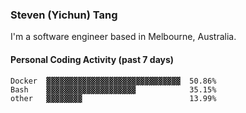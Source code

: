 ### Steven (Yichun) Tang

I'm a software engineer based in Melbourne, Australia.

#### Personal Coding Activity (past 7 days)
```
Docker  ▓▓▓▓▓▓▓▓▓▓▓▓▓▓▓▓▓▓▓▓▓▓▓▓▓▓▓▓▓▓  50.86%
Bash    ▓▓▓▓▓▓▓▓▓▓▓▓▓▓▓▓▓▓▓▓            35.15%
other   ▓▓▓▓▓▓▓▓                        13.99%
```
